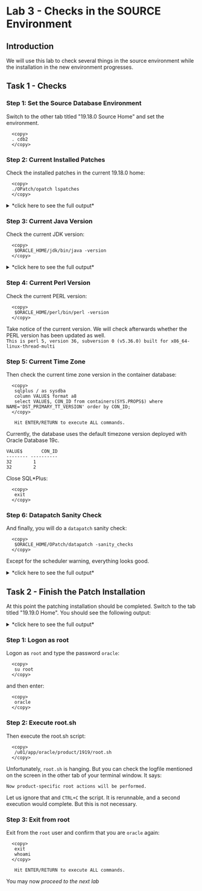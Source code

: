 # Lab 3 - Checks in the SOURCE Environment

## Introduction 
We will use this lab to check several things in the source environment while the installation in the new environment progresses.

## Task 1 - Checks

### Step 1: Set the Source Database Environment

Switch to the other tab titled "19.18.0 Source Home" and set the environment.
  ```
    <copy>
    . cdb2
    </copy>
  ```
  
### Step 2: Current Installed Patches

Check the installed patches in the current 19.18.0 home:
 
  ```
    <copy>
    ./OPatch/opatch lspatches
    </copy>
  ```


<details>
 <summary>*click here to see the full output*</summary>

  ``` text
35246710;HIGH DIRECT PATH READ AFTER 19.18 DBRU PATCHING
35213579;MERGE ON DATABASE RU 19.18.0.0.0 OF 35037877 35046819
35162446;NEED BEHAVIOR CHANGE TO BE SWITCHED OFF
35160800;GG IE FAILS WITH ORA-14400 AT SYSTEM.LOGMNRC_USER AFTER ORACLE DB UPGRADE TO 19.18DBRU
35156936;ORA-7445 [KFFBNEW()+351]  AFTER CONVERT TO ASM FLEX DISKGROUP
34974052;DIRECT NFS CONNECTION RESET MESSAGES
34879016;ALL SESSIONS HANG DUE TO INST_RCV BUFFER IS NOT GETTING WRITE PERMISSION
34871935;SBI  QUEUE BUILDUP - SESSIONS SPIKE WITH GC CURRENT REQUEST  (6-DEC-2022)
34861493;RESYNC CATALOG FAILED IN ZDLRA CATALOG AFTER PROTECTED DATABASE PATCHED TO 19.17
34810252;SPIN OFF FOR BUG 34808861 [ORA-00600  INTERNAL ERROR CODE, ARGUMENTS  [KFDS_GETSEGREUSEENQ01] TERMINATED ALL DB INSTANCES
34793099;STRESS FA CDB CREATION FAILS ON 19.17 WITH THE ORA-00704  BOOTSTRAP PROCESS FAILURE WHILE OPENING PDB$SEED
34783802;PARALLEL QUERY ON PARTITIONED TABLE RETURNS WRONG RESULT
34557500;CTWR CAUSED MULTIPLE INSTANCES IN HUNG STATE ON THE RAC STANDBY DATABASE
34340632;AQAH  SMART MONITORING &amp; RESILIENCY IN QUEUE KGL MEMORY USAGE
33973908;DBWR NOT PICKING UP WRITES FOR SOME TIME
32727143;TRANSACTION-LEVEL CONTENT ISOLATION FOR TRANSACTION-DURATION GLOBAL TEMPORARY TABLES
31222103;STRESS RAC ATPD FAN EVENTS ARE NOT GETTING PROCESSED WITH 21C GI AND 19.4 DB
34972375;DATAPUMP BUNDLE PATCH 19.18.0.0.0
34786990;OJVM RELEASE UPDATE: 19.18.0.0.230117 (34786990)
34765931;Database Release Update : 19.18.0.0.230117 (34765931)
29585399;OCW RELEASE UPDATE 19.3.0.0.0 (29585399)
  ```
</details>

### Step 3: Current Java Version

Check the current JDK version:
  ```
    <copy>
     $ORACLE_HOME/jdk/bin/java -version
    </copy>
  ```

<details>
 <summary>*click here to see the full output*</summary>

  ``` text
   java version "1.8.0_351"
   Java(TM) SE Runtime Environment (build 1.8.0_351-b10)
   Java HotSpot(TM) 64-Bit Server VM (build 25.351-b10, mixed mode)
   [CDB2] oracle@hol:/u01/app/oracle/product/19
  ```
</details>


### Step 4: Current Perl Version

Check the current PERL version:
  ```
    <copy>
     $ORACLE_HOME/perl/bin/perl -version
    </copy>
  ```


Take notice of the current version. We will check afterwards whether the PERL version has been updated as well. </br>
`This is perl 5, version 36, subversion 0 (v5.36.0) built for x86_64-linux-thread-multi`

### Step 5: Current Time Zone

Then check the current time zone version in the container database:

  ```
    <copy>
     sqlplus / as sysdba
     column VALUE$ format a8
     select VALUE$, CON_ID from containers(SYS.PROPS$) where NAME='DST_PRIMARY_TT_VERSION' order by CON_ID;
    </copy>

     Hit ENTER/RETURN to execute ALL commands.
  ```

Currently, the database uses the default timezone version deployed with Oracle Database 19c.
```
VALUE$	     CON_ID
-------- ----------
32		  1
32		  2
```

Close SQL*Plus:
  ```
    <copy>
     exit
    </copy>
  ```

### Step 6: Datapatch Sanity Check

And finally, you will do a `datapatch` sanity check:

  ```
    <copy>
     $ORACLE_HOME/OPatch/datapatch -sanity_checks
    </copy>
  ```


Except for the scheduler warning, everything looks good.

<details>
 <summary>*click here to see the full output*</summary>

  ``` text
$ $ORACLE_HOME/OPatch/datapatch -sanity_checks
SQL Patching sanity checks version 19.18.0.0.0 on Mon 26 Jun 2023 11:24:42 PM CEST
Copyright (c) 2021, 2023, Oracle.  All rights reserved.

Log file for this invocation: /u01/app/oracle/product/19/cfgtoollogs/sqlpatch/sanity_checks_20230626_232442_21784/sanity_checks_20230626_232442_21784.log

Running checks
Checks completed. Printing report:

Check: DB Components status - OK
Check: PDB Violations - OK
Check: System invalid objects - OK
Check: Tablespace Status - OK
Check: Backup jobs - OK
Check: Temp Datafile exists - OK
Check: Datapump running - OK
Check: Container status - OK
Check: Encryption wallet - OK
Check: Dictionary statistics gathering - OK
Check: Scheduled Jobs - NOT OK (WARNING)
  Message: There are current running or scheduled jobs set to run on the next hour. Scheduled jobs may have an impact when run during patching.
  CDB$ROOT:
    JOB_NAME,NEXT_RUN_DATE,SCHEMA_NAME,STATE
    CLEANUP_ONLINE_IND_BUILD,26-JUN-23 11.31.11.725568 PM +02:00,SYS,SCHEDULED
    CLEANUP_ONLINE_PMO,26-JUN-23 11.31.51.369376 PM +02:00,SYS,SCHEDULED
    CLEANUP_TAB_IOT_PMO,26-JUN-23 11.31.21.570852 PM +02:00,SYS,SCHEDULED
    RSE$CLEAN_RECOVERABLE_SCRIPT,27-JUN-23 12.00.00.893871 AM EUROPE/VIENNA,SYS,SCHEDULED
    SM$CLEAN_AUTO_SPLIT_MERGE,27-JUN-23 12.00.00.859886 AM EUROPE/VIENNA,SYS,SCHEDULED
Check: Optim dictionary upgrade parameter - OK
Check: Queryable Inventory locks - OK
Check: Queryable Inventory package - OK
Check: Queryable Inventory external table - OK
Check: Imperva processes - OK
Check: Guardium processes - OK
Check: Locale - OK

Refer to MOS Note and debug log
/u01/app/oracle/product/19/cfgtoollogs/sqlpatch/sanity_checks_20230626_232442_21784/sanity_checks_debug_20230626_232442_21784.log

SQL Patching sanity checks completed on Mon 26 Jun 2023 11:25:08 PM CEST
  ```
</details>




## Task 2 - Finish the Patch Installation

At this point the patching installation should be completed. Switch to the tab titled "19.19.0 Home". You should see the following output:

<details>
 <summary>*click here to see the full output*</summary>

  ``` text
$ . /home/oracle/patch/install_patch.sh 

Preparing the home to patch...
Applying the patch /home/oracle/stage/ru/35042068...
Successfully applied the patch.
Applying the patch /home/oracle/stage/ojvm/35050341...
Successfully applied the patch.
Applying the patch /home/oracle/stage/dpbp/35261302...
Successfully applied the patch.
Applying the patch /home/oracle/stage/mrp/35333937/34340632...
Successfully applied the patch.
Applying the patch /home/oracle/stage/mrp/35333937/35012562...
Successfully applied the patch.
Applying the patch /home/oracle/stage/mrp/35333937/35037877...
Successfully applied the patch.
Applying the patch /home/oracle/stage/mrp/35333937/35116995...
Successfully applied the patch.
Applying the patch /home/oracle/stage/mrp/35333937/35225526...
Successfully applied the patch.
The log can be found at: /u01/app/oraInventory/logs/InstallActions2023-06-26_10-49-18PM/installerPatchActions_2023-06-26_10-49-18PM.log
Launching Oracle Database Setup Wizard...

The response file for this session can be found at:
 /u01/app/oracle/product/1919/install/response/db_2023-06-26_10-49-18PM.rsp

You can find the log of this install session at:
 /u01/app/oraInventory/logs/InstallActions2023-06-26_10-49-18PM/installActions2023-06-26_10-49-18PM.log

As a root user, execute the following script(s):
	1. /u01/app/oracle/product/1919/root.sh

Execute /u01/app/oracle/product/1919/root.sh on the following nodes: 
[hol]


Successfully Setup Software.
  ```
</details>

### Step 1: Logon as root

Logon as `root` and type the password `oracle`:
  ```
    <copy>
     su root
    </copy>
  ```

and then enter:
  ```
    <copy>
     oracle
    </copy>
  ```

### Step 2: Execute root.sh

Then execute the root.sh script:
  ```
    <copy>
     /u01/app/oracle/product/1919/root.sh
    </copy>
  ```

Unfortunately, `root.sh` is hanging. But you can check the logfile mentioned on the screen in the other tab of your terminal window. It says:
```
Now product-specific root actions will be performed.
```

Let us ignore that and `CTRL+C` the script. It is rerunnable, and a second execution would complete. But this is not necessary. 

### Step 3: Exit from root

Exit from the `root` user and confirm that you are `oracle` again:

  ```
    <copy>
     exit
     whoami
    </copy>

     Hit ENTER/RETURN to execute ALL commands.
  ```

You may now *proceed to the next lab*



